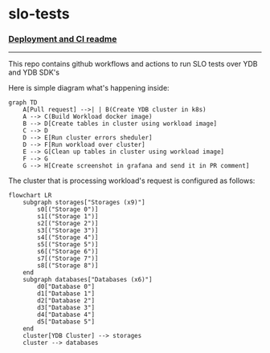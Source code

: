 # slo-tests

### [Deployment and CI readme](/k8s/README.md)

<hr>

This repo contains github workflows and actions to run SLO tests over YDB and YDB SDK's

Here is simple diagram what's happening inside:
 
```mermaid
graph TD
    A[Pull request] -->| | B(Create YDB cluster in k8s)
    A --> C(Build Workload docker image)
    B --> D[Create tables in cluster using workload image]
    C --> D
    D --> E[Run cluster errors sheduler]
    D --> F[Run workload over cluster]
    E --> G[Clean up tables in cluster using workload image]
    F --> G
    G --> H[Create screenshot in grafana and send it in PR comment]
```

The cluster that is processing workload's request is configured as follows:

```mermaid
flowchart LR
    subgraph storages["Storages (x9)"]
        s0[("Storage 0")]
        s1[("Storage 1")]
        s2[("Storage 2")]
        s3[("Storage 3")]
        s4[("Storage 4")]
        s5[("Storage 5")]
        s6[("Storage 6")]
        s7[("Storage 7")]
        s8[("Storage 8")]
    end
    subgraph databases["Databases (x6)"]
        d0["Database 0"]
        d1["Database 1"]
        d2["Database 2"]
        d3["Database 3"]
        d4["Database 4"]
        d5["Database 5"]
    end
    cluster[YDB Cluster] --> storages
    cluster --> databases
```
